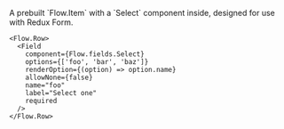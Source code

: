 A prebuilt \`Flow.Item\` with a \`Select\` component inside, designed for use with Redux Form.

```
<Flow.Row>
  <Field
    component={Flow.fields.Select}
    options={['foo', 'bar', 'baz']}
    renderOption={(option) => option.name}
    allowNone={false}
    name="foo"
    label="Select one"
    required
  />
</Flow.Row>
```
